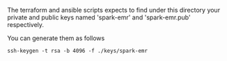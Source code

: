 The terraform and ansible scripts expects to find under this directory your
private and public keys named 'spark-emr' and 'spark-emr.pub' respectively.

You can generate them as follows

```
ssh-keygen -t rsa -b 4096 -f ./keys/spark-emr
```
